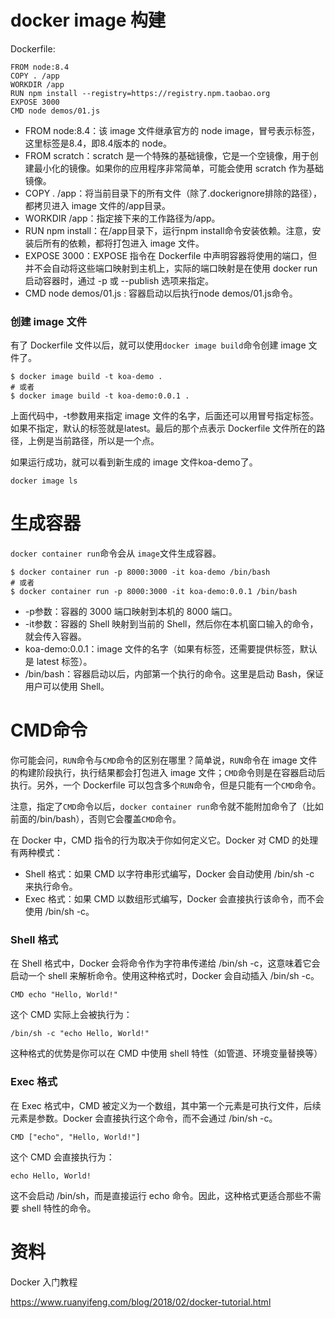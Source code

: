 # docker image 构建

Dockerfile:

```
FROM node:8.4
COPY . /app
WORKDIR /app
RUN npm install --registry=https://registry.npm.taobao.org
EXPOSE 3000
CMD node demos/01.js
```

- FROM node:8.4：该 image 文件继承官方的 node image，冒号表示标签，这里标签是8.4，即8.4版本的 node。
- FROM scratch：scratch 是一个特殊的基础镜像，它是一个空镜像，用于创建最小化的镜像。如果你的应用程序非常简单，可能会使用 scratch 作为基础镜像。
- COPY . /app：将当前目录下的所有文件（除了.dockerignore排除的路径），都拷贝进入 image 文件的/app目录。
- WORKDIR /app：指定接下来的工作路径为/app。
- RUN npm install：在/app目录下，运行npm install命令安装依赖。注意，安装后所有的依赖，都将打包进入 image 文件。
- EXPOSE 3000：EXPOSE 指令在 Dockerfile 中声明容器将使用的端口，但并不会自动将这些端口映射到主机上，实际的端口映射是在使用 docker run 启动容器时，通过 -p 或 --publish 选项来指定。
- CMD node demos/01.js : 容器启动以后执行node demos/01.js命令。

###  创建 image 文件

有了 Dockerfile 文件以后，就可以使用`docker image build`命令创建 image 文件了。

```
$ docker image build -t koa-demo .
# 或者
$ docker image build -t koa-demo:0.0.1 .
```

上面代码中，-t参数用来指定 image 文件的名字，后面还可以用冒号指定标签。如果不指定，默认的标签就是latest。最后的那个点表示 Dockerfile 文件所在的路径，上例是当前路径，所以是一个点。

如果运行成功，就可以看到新生成的 image 文件koa-demo了。

```
docker image ls
```

# 生成容器

`docker container run`命令会从 `image`文件生成容器。

```
$ docker container run -p 8000:3000 -it koa-demo /bin/bash
# 或者
$ docker container run -p 8000:3000 -it koa-demo:0.0.1 /bin/bash
```

- -p参数：容器的 3000 端口映射到本机的 8000 端口。
- -it参数：容器的 Shell 映射到当前的 Shell，然后你在本机窗口输入的命令，就会传入容器。
- koa-demo:0.0.1：image 文件的名字（如果有标签，还需要提供标签，默认是 latest 标签）。
- /bin/bash：容器启动以后，内部第一个执行的命令。这里是启动 Bash，保证用户可以使用 Shell。

# CMD命令

你可能会问，`RUN`命令与`CMD`命令的区别在哪里？简单说，`RUN`命令在 image 文件的构建阶段执行，执行结果都会打包进入 image 文件；`CMD`命令则是在容器启动后执行。另外，一个 Dockerfile 可以包含多个`RUN`命令，但是只能有一个`CMD`命令。

注意，指定了`CMD`命令以后，`docker container run`命令就不能附加命令了（比如前面的/bin/bash），否则它会覆盖`CMD`命令。

在 Docker 中，CMD 指令的行为取决于你如何定义它。Docker 对 CMD 的处理有两种模式：

- Shell 格式：如果 CMD 以字符串形式编写，Docker 会自动使用 /bin/sh -c 来执行命令。
- Exec 格式：如果 CMD 以数组形式编写，Docker 会直接执行该命令，而不会使用 /bin/sh -c。

###  Shell 格式

在 Shell 格式中，Docker 会将命令作为字符串传递给 /bin/sh -c，这意味着它会启动一个 shell 来解析命令。使用这种格式时，Docker 会自动插入 /bin/sh -c。

```
CMD echo "Hello, World!"
```

这个 CMD 实际上会被执行为：

```
/bin/sh -c "echo Hello, World!"
```

这种格式的优势是你可以在 CMD 中使用 shell 特性（如管道、环境变量替换等）

### Exec 格式

在 Exec 格式中，CMD 被定义为一个数组，其中第一个元素是可执行文件，后续元素是参数。Docker 会直接执行这个命令，而不会通过 /bin/sh -c。

```
CMD ["echo", "Hello, World!"]
```

这个 CMD 会直接执行为：

```
echo Hello, World!
```

这不会启动 /bin/sh，而是直接运行 echo 命令。因此，这种格式更适合那些不需要 shell 特性的命令。

# 资料

Docker 入门教程

https://www.ruanyifeng.com/blog/2018/02/docker-tutorial.html